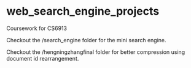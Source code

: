 # web_search_engine_projects
Coursework for CS6913

Checkout the /search_engine folder for the mini search engine.

Checkout the /hengningzhangfinal folder for better compression using document id rearrangement.
